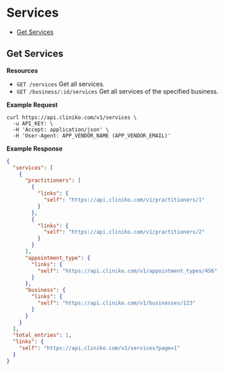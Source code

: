 Services
============

* [Get Services](#get-services "This returns all services.")

Get Services
----------------

**Resources**
* ```GET /services``` Get all services.
* ```GET /business/:id/services``` Get all services of the specified business.

**Example Request**
```shell
curl https://api.cliniko.com/v1/services \
  -u API_KEY: \
  -H 'Accept: application/json' \
  -H 'User-Agent: APP_VENDOR_NAME (APP_VENDOR_EMAIL)'
```

**Example Response**
```json
{
  "services": [
    {
      "practitioners": [
        {
          "links": {
            "self": "https://api.cliniko.com/v1/practitioners/1"
          }
        },
        {
          "links": {
            "self": "https://api.cliniko.com/v1/practitioners/2"
          }
        }
      ],
      "appointment_type": {
        "links": {
          "self": "https://api.cliniko.com/v1/appointment_types/456"
        }
      },
      "business": {
        "links": {
          "self": "https://api.cliniko.com/v1/businesses/123"
        }
      }
    }
  ],
  "total_entries": 1,
  "links": {
    "self": "https://api.cliniko.com/v1/services?page=1"
  }
}
```
